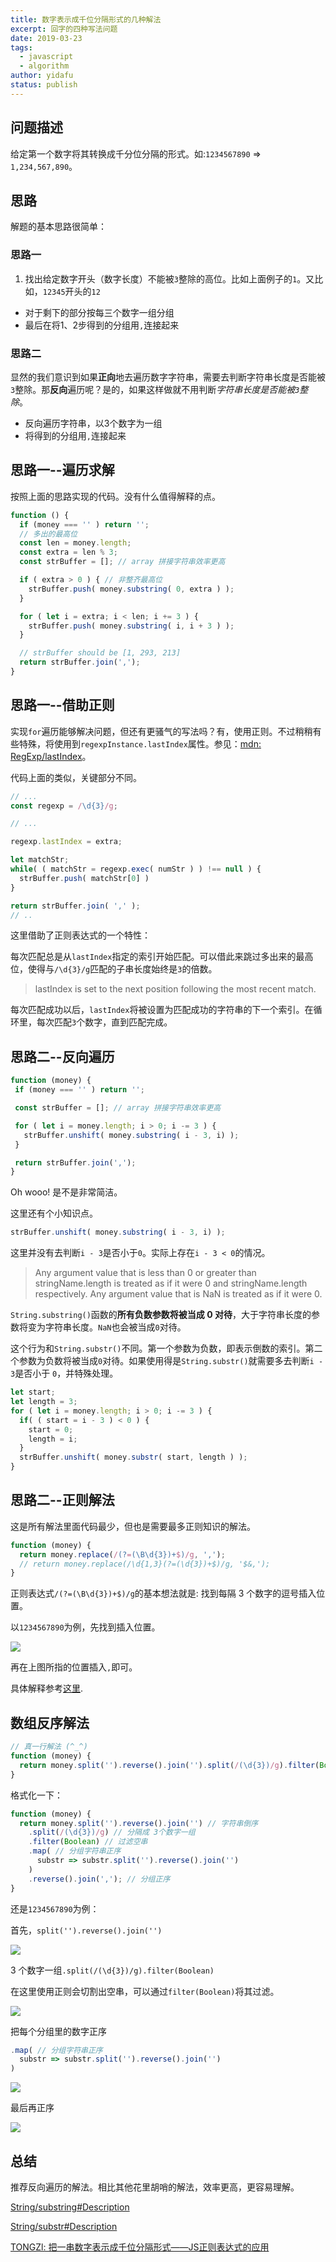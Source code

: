 ```yaml
---
title: 数字表示成千位分隔形式的几种解法
excerpt: 回字的四种写法问题
date: 2019-03-23
tags:
  - javascript
  - algorithm
author: yidafu
status: publish
---
```


## 问题描述

给定第一个数字将其转换成千分位分隔的形式。如:`1234567890` => `1,234,567,890`。

## 思路

解题的基本思路很简单：

### 思路一

1. 找出给定数字开头（数字长度）不能被`3`整除的高位。比如上面例子的`1`。又比如，`12345`开头的`12`
+ 对于剩下的部分按每三个数字一组分组
+ 最后在将1、2步得到的分组用`,`连接起来

### 思路二

显然的我们意识到如果**正向**地去遍历数字字符串，需要去判断字符串长度是否能被`3`整除。那**反向**遍历呢？是的，如果这样做就不用判断*字符串长度是否能被`3`整除*。

+ 反向遍历字符串，以3个数字为一组
+ 将得到的分组用`,`连接起来

## 思路一--遍历求解

按照上面的思路实现的代码。没有什么值得解释的点。

```js
function () {
  if (money === '' ) return '';
  // 多出的最高位
  const len = money.length;
  const extra = len % 3;
  const strBuffer = []; // array 拼接字符串效率更高

  if ( extra > 0 ) { // 非整齐最高位
    strBuffer.push( money.substring( 0, extra ) );
  }

  for ( let i = extra; i < len; i += 3 ) {
    strBuffer.push( money.substring( i, i + 3 ) );
  }

  // strBuffer should be [1, 293, 213]
  return strBuffer.join(',');
}
```

## 思路一--借助正则

实现`for`遍历能够解决问题，但还有更骚气的写法吗？有，使用正则。不过稍稍有些特殊，将使用到`regexpInstance.lastIndex`属性。参见：[mdn: RegExp/lastIndex](https://developer.mozilla.org/en-US/docs/Web/JavaScript/Reference/Global_Objects/RegExp/lastIndex)。

代码上面的类似，关键部分不同。

```js
// ...
const regexp = /\d{3}/g;

// ...

regexp.lastIndex = extra;

let matchStr;
while( ( matchStr = regexp.exec( numStr ) ) !== null ) {
  strBuffer.push( matchStr[0] )
}

return strBuffer.join( ',' );
// ..
```

这里借助了正则表达式的一个特性：

每次匹配总是从`lastIndex`指定的索引开始匹配。可以借此来跳过多出来的最高位，使得与`/\d{3}/g`匹配的子串长度始终是`3`的倍数。

>  lastIndex is set to the next position following the most recent match.

每次匹配成功以后，`lastIndex`将被设置为匹配成功的字符串的下一个索引。在循环里，每次匹配`3`个数字，直到匹配完成。

## 思路二--反向遍历

```js
function (money) {
 if (money === '' ) return '';

 const strBuffer = []; // array 拼接字符串效率更高

 for ( let i = money.length; i > 0; i -= 3 ) {
   strBuffer.unshift( money.substring( i - 3, i) );
 }

 return strBuffer.join(',');
}
```

Oh wooo! 是不是非常简洁。

这里还有个小知识点。

```js
strBuffer.unshift( money.substring( i - 3, i) );
```

这里并没有去判断`i - 3`是否小于`0`。实际上存在`i - 3 < 0`的情况。

> Any argument value that is less than 0 or greater than stringName.length is treated as if it were 0 and stringName.length respectively. Any argument value that is NaN is treated as if it were 0.

`String.substring()`函数的**所有负数参数将被当成 0 对待**，大于字符串长度的参数将变为字符串长度。`NaN`也会被当成`0`对待。

这个行为和`String.substr()`不同。第一个参数为负数，即表示倒数的索引。第二个参数为负数将被当成`0`对待。如果使用得是`String.substr()`就需要多去判断`i - 3`是否小于 `0`，并特殊处理。

```js
let start;
let length = 3;
for ( let i = money.length; i > 0; i -= 3 ) {
  if( ( start = i - 3 ) < 0 ) {
    start = 0;
    length = i;
  }
  strBuffer.unshift( money.substr( start, length ) );
}
```

## 思路二--正则解法

这是所有解法里面代码最少，但也是需要最多正则知识的解法。

```js
function (money) {
  return money.replace(/(?=(\B\d{3})+$)/g, ',');
  // return money.replace(/\d{1,3}(?=(\d{3})+$)/g, '$&,');
}
```

正则表达式`/(?=(\B\d{3})+$)/g`的基本想法就是: 找到每隔 3 个数字的逗号插入位置。

以`1234567890`为例，先找到插入位置。

![](./001.png)

再在上图所指的位置插入`,`即可。

<!-- 具体做法：使用`(\d{3})+$`，先找到以 3 的倍数的尾串。

如：

```js
'1234567'.match(/(\d{3})+$/g);
// ["234567"]
``` -->
具体解释参考[这里](https://juejin.im/post/5abb5b01f265da237f1e5a92).


## 数组反序解法

```js
// 真一行解法 (^_^)
function (money) {
  return money.split('').reverse().join('').split(/(\d{3})/g).filter(Boolean).map(substr => substr.split('').reverse().join('')).reverse().join(',');
}
```

格式化一下：

```js
function (money) {
  return money.split('').reverse().join('') // 字符串倒序
    .split(/(\d{3})/g) // 分隔成 3个数字一组
    .filter(Boolean) // 过滤空串
    .map( // 分组字符串正序
      substr => substr.split('').reverse().join('')
    )
    .reverse().join(','); // 分组正序
}
```

还是`1234567890`为例：

首先，`split('').reverse().join('')`

![](./002.png)

3 个数字一组`.split(/(\d{3})/g).filter(Boolean)`

在这里使用正则会切割出空串，可以通过`filter(Boolean)`将其过滤。

![](./003.png)

把每个分组里的数字正序
```js
.map( // 分组字符串正序
  substr => substr.split('').reverse().join('')
)
```

![](./004.png)

最后再正序

![](./005.png)

## 总结

推荐反向遍历的解法。相比其他花里胡哨的解法，效率更高，更容易理解。

<!-- 解决问题的方法并不唯一 -->

[String/substring#Description](https://developer.mozilla.org/en-US/docs/Web/JavaScript/Reference/Global_Objects/String/substring#Description)

[String/substr#Description](https://developer.mozilla.org/en-US/docs/Web/JavaScript/Reference/Global_Objects/String/substr#Description)

[TONGZl: 把一串数字表示成千位分隔形式——JS正则表达式的应用](https://juejin.im/post/5abb5b01f265da237f1e5a92)

